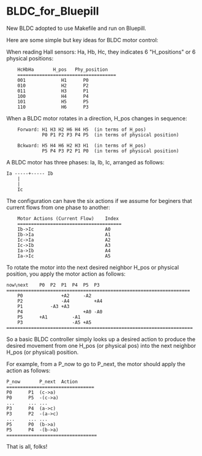 # BLDC_for_Bluepill
New BLDC adopted to use Makefile and run on Bluepill.

Here are some simple but key ideas for BLDC motor control:

When reading Hall sensors: Ha, Hb, Hc, they indicates 6 "H_positions" or 6 physical positions:

        HcHbHa       H_pos   Phy_position
        ====================================
        001             H1      P0
        010             H2      P2
        011             H3      P1
        100             H4      P4
        101             H5      P5
        110             H6      P3



When a BLDC motor rotates in a direction, H_pos changes in sequence:

        Forward: H1 H3 H2 H6 H4 H5  (in terms of H_pos)
                 P0 P1 P2 P3 P4 P5  (in terms of physical position)

        Bckward: H5 H4 H6 H2 H3 H1  (in terms of H_pos)
                 P5 P4 P3 P2 P1 P0  (in terms of physical position)


A BLDC motor has three phases: Ia, Ib, Ic, arranged as follows:

	Ia -----+----- Ib
		|
		|
		Ic

The configuration can have the six actions if we assume for beginers that current flows from one phase to another:

        Motor Actions (Current Flow)    Index
        ======================================
        Ib->Ic                          A0
        Ib->Ia                          A1
        Ic->Ia                          A2
        Ic->Ib                          A3
        Ia->Ib                          A4
        Ia->Ic                          A5


To rotate the motor into the next desired neighbor H_pos or physical position, 
you apply the motor action as follows:

	now\next	P0	P2	P1	P4	P5	P3
	===================================================================
        P0				+A2		-A2
        P2				-A4			+A4
        P1			-A3	+A3
        P4						+A0	-A0
        P5		+A1			-A1
        P3					-A5	+A5
	====================================================================

So a basic BLDC controller simply looks up a desired action to produce the desired movement from 
one H_pos (or physical pos) into the next neighbor H_pos (or physical) position.

For example, from a P_now to go to P_next, the motor should apply the action as follows:
	
	P_now		P_next	Action
	================================
	P0		P1	(c->a)
	P0		P5	-(c->a)
	...		...	...
	P3		P4	(a->c)
	P3		P2	-(a->c)
	...		...	...
	P5		P0	(b->a)
	P5		P4	-(b->a)
	=================================

That is all, folks!
